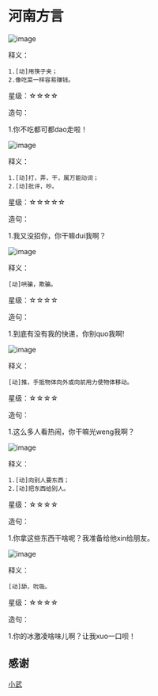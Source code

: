 河南方言
=====

![image](https://raw.githubusercontent.com/txlong/WriteOutTheDialect/master/河南/images/dao_000.jpg)

释义：

```
1.[动]用筷子夹；
2.像吃菜一样容易赚钱。
```

星级：☆☆☆☆

造句：

1.你不吃都可都dao走啦！

![image](https://raw.githubusercontent.com/txlong/WriteOutTheDialect/master/河南/images/dui_000.jpg)

释义：

```
1.[动]打，弄，干，属万能动词；
2.[动]批评，吵。
```

星级：☆☆☆☆☆

造句：

1.我又没招你，你干嘛dui我啊？

![image](https://raw.githubusercontent.com/txlong/WriteOutTheDialect/master/河南/images/quo_000.jpg)

释义：

```
[动]哄骗，欺骗。
```

星级：☆☆☆☆

造句：

1.到底有没有我的快递，你别quo我啊!

![image](https://raw.githubusercontent.com/txlong/WriteOutTheDialect/master/河南/images/weng_000.jpg)

释义：

```
[动]推，手抵物体向外或向前用力使物体移动。
```

星级：☆☆☆☆

造句：

1.这么多人看热闹，你干嘛光weng我啊？

![image](https://raw.githubusercontent.com/txlong/WriteOutTheDialect/master/河南/images/xin_000.jpg)

释义：

```
1.[动]向别人要东西；
2.[动]把东西给别人。
```

星级：☆☆☆☆

造句：

1.你拿这些东西干啥呢？我准备给他xin给朋友。

![image](https://raw.githubusercontent.com/txlong/WriteOutTheDialect/master/河南/images/xuo_000.jpg)

释义：

```
[动]舔，吮吸。
```

星级：☆☆☆☆

造句：

1.你的冰激凌啥味儿啊？让我xuo一口呗！

感谢
-----

[小武](http://henan.qq.com/a/20150716/034437.htm)